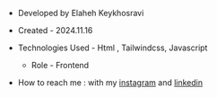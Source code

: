 
- Developed by Elaheh Keykhosravi

- Created - 2024.11.16

- Technologies Used - Html , Tailwindcss, Javascript

  - Role - Frontend

- How to reach me : with my [instagram](https://www.instagram.com/codingnotesbyelaheh) and [linkedin](www.linkedin.com/in/elaheh-keykhosravi-55195b1a2)

